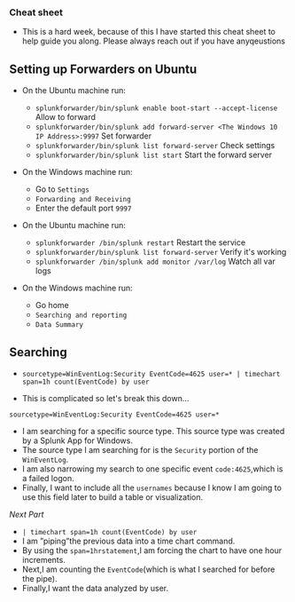 ### Cheat sheet

- This is a hard week, because of this I have started this cheat sheet to help guide you along. Please always reach out if you have anyqeustions


## Setting up Forwarders on Ubuntu

- On the Ubuntu machine run:
	- `splunkforwarder/bin/splunk enable boot-start --accept-license` Allow to forward
	- `splunkforwarder/bin/splunk add forward-server <The Windows 10 IP Address>:9997` Set forwarder
	- `splunkforwarder/bin/splunk list forward-server` Check settings
	- `splunkforwarder/bin/splunk list start` Start the forward server

- On the Windows machine run:	
	- Go to `Settings`
	- `Forwarding and Receiving`
	- Enter the default port `9997`

- On the Ubuntu machine run: 
	- `splunkforwarder /bin/splunk restart` Restart the service
	- `splunkforwarder/bin/splunk list forward-server` Verify it's working
	- `splunkforwarder /bin/splunk add monitor /var/log` Watch all var logs

- On the Windows machine run:
	-  Go home
	- `Searching and reporting`	
	- `Data Summary`


## Searching
	
- `sourcetype=WinEventLog:Security EventCode=4625 user=* | timechart span=1h count(EventCode) by user`

- This is complicated so let's break this down...

`sourcetype=WinEventLog:Security EventCode=4625 user=*`
- I am searching for a specific source type. This source type was created by a Splunk App for Windows.
- The source type I am searching for is the `Security` portion of the `WinEventLog`.
- I am also narrowing my search to one specific event `code:4625`,which is a failed logon.
- Finally, I want to include all the `usernames` because I know I am going to use this field later to build a table or visualization.

*Next Part*
- `| timechart span=1h count(EventCode) by user`
-  I am ”piping”the previous data into a time chart command.
-  By using the `span=1hrstatement`,I am forcing the chart to have one hour increments. 
-  Next,I am counting the `EventCode`(which is what I searched for before the pipe).
-  Finally,I want the data analyzed by user.	